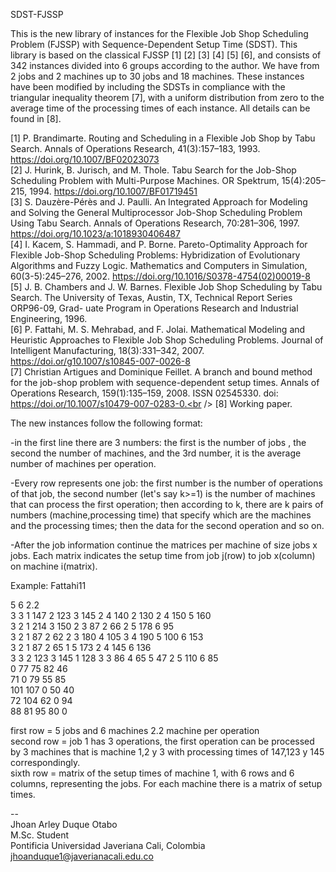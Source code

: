 SDST-FJSSP <br />

This is the new library of instances for the Flexible Job Shop Scheduling Problem (FJSSP) with Sequence-Dependent Setup Time (SDST). This library is based on the classical FJSSP [1] [2] [3] [4] [5] [6], and consists of 342 instances divided into 6 groups according to the author. We have from 2 jobs and 2 machines up to 30 jobs and 18 machines. These instances have been modified by including the SDSTs in compliance with the triangular inequality theorem [7], with a uniform distribution from zero to the average time of the processing times of each instance. All details can be found in [8].<br />


[1] P. Brandimarte. Routing and Scheduling in a Flexible Job Shop by Tabu Search. Annals of Operations Research, 41(3):157–183, 1993. https://doi.org/10.1007/BF02023073<br />
[2] J. Hurink, B. Jurisch, and M. Thole. Tabu Search for the Job-Shop Scheduling Problem with Multi-Purpose Machines. OR Spektrum, 15(4):205–215, 1994. https://doi.org/10.1007/BF01719451<br />
[3] S. Dauzère-Pérès and J. Paulli. An Integrated Approach for Modeling and Solving the General Multiprocessor Job-Shop Scheduling Problem Using Tabu Search. Annals of Operations Research, 70:281–306, 1997. https://doi.org/10.1023/a:1018930406487<br />
[4] I. Kacem, S. Hammadi, and P. Borne. Pareto-Optimality Approach for Flexible Job-Shop Scheduling Problems: Hybridization of Evolutionary Algorithms and Fuzzy Logic. Mathematics and Computers in Simulation, 60(3-5):245–276, 2002. https://doi.org/10.1016/S0378-4754(02)00019-8<br />
[5] J. B. Chambers and J. W. Barnes. Flexible Job Shop Scheduling by Tabu Search. The University of Texas, Austin, TX, Technical Report Series ORP96-09, Grad- uate Program in Operations Research and Industrial Engineering, 1996. <br />
[6] P. Fattahi, M. S. Mehrabad, and F. Jolai. Mathematical Modeling and Heuristic Approaches to Flexible Job Shop Scheduling Problems. Journal of Intelligent Manufacturing, 18(3):331–342, 2007. https://doi.or/g10.1007/s10845-007-0026-8<br />
[7] Christian Artigues and Dominique Feillet. A branch and bound method for the job-shop problem with sequence-dependent setup times. Annals of Operations Research, 159(1):135–159, 2008. ISSN 02545330. doi: https://doi.or/10.1007/s10479-007-0283-0.<br />
[8] Working paper.<br />

The new instances follow the following format:<br />

-in the first line there are 3 numbers: the first is the number of jobs , the second the number of machines, and the 3rd number, it is the average number of machines per operation.<br />

-Every row represents one job: the first number is the number of operations of that job, the second number (let's say k>=1) is the number of machines that can process the first operation; then according to k, there are k pairs of numbers (machine,processing time) that specify which are the machines and the processing times; then the data for the second operation and so on.<br />

-After the job information continue the matrices per machine of size jobs x jobs. Each matrix indicates the setup time from job j(row) to job x(column) on machine i(matrix).<br />


Example: Fattahi11<br />

5 6 2.2<br />
3 3 1 147 2 123 3 145 2 4 140 2 130 2 4 150 5 160<br />
3 2 1 214 3 150 2 3 87 2 66 2 5 178 6 95<br />
3 2 1 87 2 62 2 3 180 4 105 3 4 190 5 100 6 153<br />
3 2 1 87 2 65 1 5 173 2 4 145 6 136<br />
3 3 2 123 3 145 1 128 3 3 86 4 65 5 47 2 5 110 6 85<br />
0  77  75  82  46  <br />
71  0  79  55  85  <br />
101  107  0  50  40  <br />
72  104  62  0  94  <br />
88  81  95  80  0  <br />

first row = 5 jobs and 6 machines 2.2 machine per operation<br />
second row = job 1 has 3 operations, the first operation can be processed by 3 machines that is machine 1,2 y 3 with processing times of 147,123 y 145 correspondingly.<br />
sixth row = matrix of the setup times of machine 1, with 6 rows and 6 columns, representing the jobs.  For each machine there is a matrix of setup times.<br />

--<br />
Jhoan Arley Duque Otabo<br />
M.Sc. Student<br />
Pontificia Universidad Javeriana Cali, Colombia<br />
jhoanduque1@javerianacali.edu.co <br />